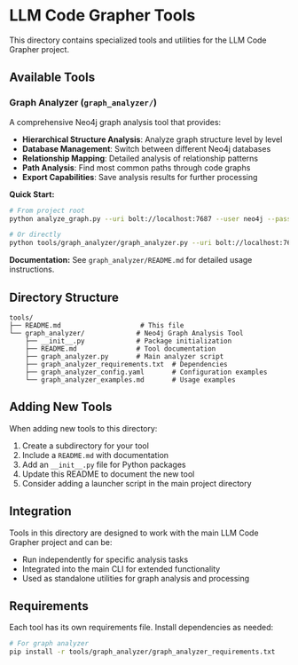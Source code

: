 # LLM Code Grapher Tools

This directory contains specialized tools and utilities for the LLM Code Grapher project.

## Available Tools

### Graph Analyzer (`graph_analyzer/`)

A comprehensive Neo4j graph analysis tool that provides:

- **Hierarchical Structure Analysis**: Analyze graph structure level by level
- **Database Management**: Switch between different Neo4j databases
- **Relationship Mapping**: Detailed analysis of relationship patterns
- **Path Analysis**: Find most common paths through code graphs
- **Export Capabilities**: Save analysis results for further processing

**Quick Start:**
```bash
# From project root
python analyze_graph.py --uri bolt://localhost:7687 --user neo4j --password password

# Or directly
python tools/graph_analyzer/graph_analyzer.py --uri bolt://localhost:7687 --user neo4j --password password
```

**Documentation:** See `graph_analyzer/README.md` for detailed usage instructions.

## Directory Structure

```
tools/
├── README.md                    # This file
└── graph_analyzer/             # Neo4j Graph Analysis Tool
    ├── __init__.py             # Package initialization
    ├── README.md               # Tool documentation
    ├── graph_analyzer.py       # Main analyzer script
    ├── graph_analyzer_requirements.txt  # Dependencies
    ├── graph_analyzer_config.yaml       # Configuration examples
    └── graph_analyzer_examples.md       # Usage examples
```

## Adding New Tools

When adding new tools to this directory:

1. Create a subdirectory for your tool
2. Include a `README.md` with documentation
3. Add an `__init__.py` file for Python packages
4. Update this README to document the new tool
5. Consider adding a launcher script in the main project directory

## Integration

Tools in this directory are designed to work with the main LLM Code Grapher project and can be:

- Run independently for specific analysis tasks
- Integrated into the main CLI for extended functionality
- Used as standalone utilities for graph analysis and processing

## Requirements

Each tool has its own requirements file. Install dependencies as needed:

```bash
# For graph analyzer
pip install -r tools/graph_analyzer/graph_analyzer_requirements.txt
```
